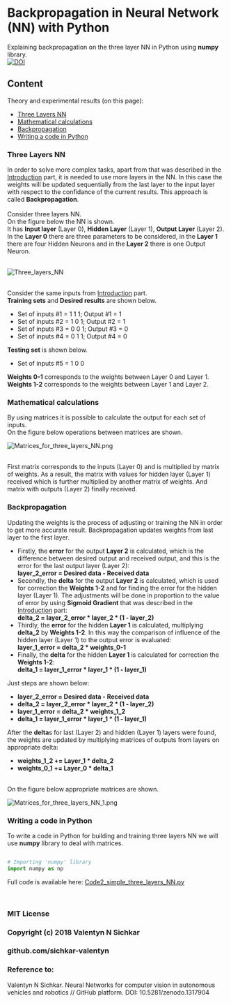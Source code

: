 # Backpropagation in Neural Network (NN) with Python
Explaining backpropagation on the three layer NN in Python using <b>numpy</b> library.
<br/>[![DOI](https://zenodo.org/badge/DOI/10.5281/zenodo.1317904.svg)](https://doi.org/10.5281/zenodo.1317904)

## Content
Theory and experimental results (on this page):

* <a href="#Three Layers NN">Three Layers NN</a>
* <a href="#Mathematical calculations">Mathematical calculations</a>
* <a href="#Backpropagation">Backpropagation</a>
* <a href="#Writing a code in Python">Writing a code in Python</a>

### <a name="Three Layers NN">Three Layers NN</a>
In order to solve more complex tasks, apart from that was described in the [Introduction](https://github.com/sichkar-valentyn/Neural_Networks_for_Computer_Vision/blob/master/Theory/Introduction.md) part, it is needed to use more layers in the NN. In this case the weights will be updated sequentially from the last layer to the input layer with respect to the confidance of the current results. This approach is called **Backpropagation**.
<br/><br/>Consider three layers NN.
<br/>On the figure below the NN is shown.
<br/>It has **Input layer** (Layer 0), **Hidden Layer** (Layer 1), **Output Layer** (Layer 2).
<br/>In the **Layer 0** there are three parameters to be considered, in the **Layer 1** there are four Hidden Neurons and in the **Layer 2** there is one Output Neuron.
<br/><br/>

![Three_layers_NN](https://github.com/sichkar-valentyn/Neural_Networks_for_Computer_Vision/blob/master/images/three_layers_NN.png)

<br/>Consider the same inputs from [Introduction](https://github.com/sichkar-valentyn/Neural_Networks_for_Computer_Vision/blob/master/Theory/Introduction.md) part.
<br/><b>Training sets</b> and <b>Desired results</b> are shown below.
* Set of inputs #1 = 1 1 1; Output #1 = 1
* Set of inputs #2 = 1 0 1; Output #2 = 1
* Set of inputs #3 = 0 0 1; Output #3 = 0
* Set of inputs #4 = 0 1 1; Output #4 = 0

<b>Testing set</b> is shown below.
* Set of inputs #5 = 1 0 0</b>

**Weights 0-1** corresponds to the weights between Layer 0 and Layer 1.
<br/>**Weights 1-2** corresponds to the weights between Layer 1 and Layer 2.

### <a name="Mathematical calculations">Mathematical calculations</a>
By using matrices it is possible to calculate the output for each set of inputs.
<br/>On the figure below operations between matrices are shown.

![Matrices_for_three_layers_NN.png](https://github.com/sichkar-valentyn/Neural_Networks_for_Computer_Vision/blob/master/images/matrices_for_three_layers_NN.png)

<br/>First matrix corresponds to the inputs (Layer 0) and is multiplied by matrix of weights. As a result, the matrix with values for hidden layer (Layer 1) received which is further multiplied by another matrix of weights. And matrix with outputs (Layer 2) finally received.

### <a name="Backpropagation">Backpropagation</a>
Updating the weights is the process of adjusting or training the NN in order to get more accurate result. Backpropagation updates weights from last layer to the first layer.
* Firstly, the **error** for the output **Layer 2** is calculated, which is the difference between desired output and received output, and this is the error for the last output layer (Layer 2): <br/>**layer_2_error = Desired data - Received data**
* Secondly, the **delta** for the output **Layer 2** is calculated, which is used for correction the **Weights 1-2** and for finding the error for the hidden layer (Layer 1). The adjustments will be done in proportion to the value of error by using **Sigmoid Gradient** that was described in the [Introduction](https://github.com/sichkar-valentyn/Neural_Networks_for_Computer_Vision/blob/master/Theory/Introduction.md) part: <br/>**delta_2 = layer_2_error * layer_2 * (1 - layer_2)**
* Thirdly, the **error** for the hidden **Layer 1** is calculated, multiplying **delta_2** by **Weights 1-2**. In this way the comparison of influence of the hidden layer (Layer 1) to the output error is evaluated: <br/>**layer_1_error = delta_2 * weights_0-1**
* Finally, the **delta** for the hidden **Layer 1** is calculated for correction the **Weights 1-2**: <br/>**delta_1 = layer_1_error * layer_1 * (1 - layer_1)**

Just steps are shown below:
* **layer_2_error = Desired data - Received data**
* **delta_2 = layer_2_error * layer_2 * (1 - layer_2)**
* **layer_1_error = delta_2 * weights_1_2**
* **delta_1 = layer_1_error * layer_1 * (1 - layer_1)**

After the **delta**s for last (Layer 2) and hidden (Layer 1) layers were found, the weights are updated by multiplying matrices of outputs from layers on appropriate delta:
* **weights_1_2 += Layer_1 * delta_2**
* **weights_0_1 += Layer_0 * delta_1**

<br/>On the figure below appropriate matrices are shown.

![Matrices_for_three_layers_NN_1.png](https://github.com/sichkar-valentyn/Neural_Networks_for_Computer_Vision/blob/master/images/matrices_for_three_layers_NN_1.png)

### <a name="Writing a code in Python">Writing a code in Python</a>
To write a code in Python for building and training three layers NN we will use <b>numpy</b> library to deal with matrices.

```py

# Importing 'numpy' library
import numpy as np


```



Full code is available here: [Code2_simple_three_layers_NN.py](https://github.com/sichkar-valentyn/Neural_Networks_for_Computer_Vision/blob/master/Codes/Code2_simple_three_layers_NN.py)

<br/>

### MIT License
### Copyright (c) 2018 Valentyn N Sichkar
### github.com/sichkar-valentyn
### Reference to:
Valentyn N Sichkar. Neural Networks for computer vision in autonomous vehicles and robotics // GitHub platform. DOI: 10.5281/zenodo.1317904
